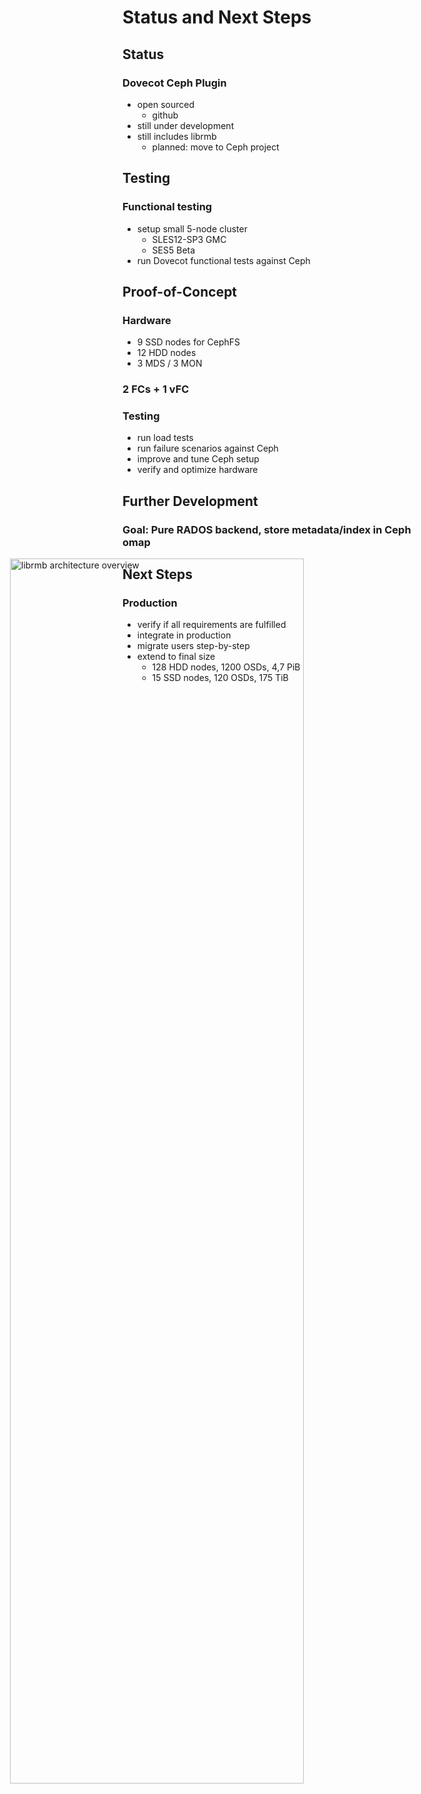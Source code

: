 <!-- .slide: data-state="section-break" id="section-break-7" data-timing="10s" -->
# Status and Next Steps


<!-- .slide: data-state="normal" id="status-0" data-timing="20s" data-menu-title="Status" -->
## Status

### Dovecot Ceph Plugin <!-- .element: class="fragment" data-fragment-index="0" -->
* <!-- .element: class="fragment" data-fragment-index="1" --> open sourced
  * <!-- .element: class="fragment" data-fragment-index="1" --> github
* <!-- .element: class="fragment" data-fragment-index="2" --> still under development
* <!-- .element: class="fragment" data-fragment-index="3" --> still includes librmb
  * <!-- .element: class="fragment" data-fragment-index="3" --> planned: move to Ceph project


<!-- .slide: data-state="normal" id="status-1" data-timing="20s" data-menu-title="Testing" -->
## Testing

### Functional testing 
* setup small 5-node cluster 
  * SLES12-SP3 GMC 
  * SES5 Beta
* run Dovecot functional tests against Ceph


<!-- .slide: data-state="normal" id="status-2" data-timing="20s" data-menu-title="PoC" -->
## Proof-of-Concept

### Hardware <!-- .element: class="fragment" data-fragment-index="0" -->
* <!-- .element: class="fragment" data-fragment-index="1" --> 9 SSD nodes for CephFS
* <!-- .element: class="fragment" data-fragment-index="1" --> 12 HDD nodes
* <!-- .element: class="fragment" data-fragment-index="1" --> 3 MDS / 3 MON

### 2 FCs + 1 vFC <!-- .element: class="fragment" data-fragment-index="2" -->

### Testing <!-- .element: class="fragment" data-fragment-index="3" -->
* <!-- .element: class="fragment" data-fragment-index="4" --> run load tests
* <!-- .element: class="fragment" data-fragment-index="5" --> run failure scenarios against Ceph
* <!-- .element: class="fragment" data-fragment-index="6" --> improve and tune Ceph setup
* <!-- .element: class="fragment" data-fragment-index="7" --> verify and optimize hardware


<!-- .slide: data-state="normal" id="status-3" data-timing="20s" data-menu-title="Further Development" -->
## Further Development

### Goal: Pure RADOS backend, store metadata/index in Ceph omap

<div>
     <img style="height: 70%; left: 5%; position: absolute" alt="librmb architecture overview"
          data-src="images/dovecot-plugin-architecture-pure-rados.svg" />
</div>



<!-- .slide: data-state="normal" id="status-4" data-timing="20s" data-menu-title="Next Steps" -->
## Next Steps

### Production <!-- .element: class="fragment" data-fragment-index="0" -->
* <!-- .element: class="fragment" data-fragment-index="1" --> verify if all requirements are fulfilled
* <!-- .element: class="fragment" data-fragment-index="2" --> integrate in production
* <!-- .element: class="fragment" data-fragment-index="3" --> migrate users step-by-step
* <!-- .element: class="fragment" data-fragment-index="4" --> extend to final size
  * <!-- .element: class="fragment" data-fragment-index="4" --> 128 HDD nodes, 1200 OSDs, 4,7 PiB
  * <!-- .element: class="fragment" data-fragment-index="4" --> 15 SSD nodes, 120 OSDs, 175 TiB
